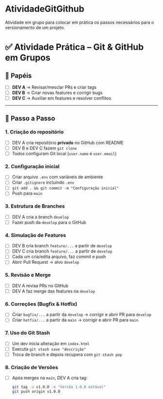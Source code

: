 # AtividadeGitGithub
Atividade em grupo para colocar em prática os passos necessários para o versionamento de um projeto.

# ✅ Atividade Prática – Git & GitHub em Grupos  

## 👥 Papéis
- [ ] **DEV A** → Revisar/mesclar PRs e criar tags  
- [ ] **DEV B** → Criar novas features e corrigir bugs  
- [ ] **DEV C** → Auxiliar em features e resolver conflitos  

---

## 📌 Passo a Passo

### 1. Criação do repositório
- [ ] DEV A cria repositório **privado** no GitHub com README  
- [ ] DEV B e DEV C fazem `git clone`  
- [ ] Todos configuram Git local (`user.name` e `user.email`)  

### 2. Configuração inicial
- [ ] Criar arquivo `.env` com variáveis de ambiente  
- [ ] Criar `.gitignore` incluindo `.env`  
- [ ] `git add . && git commit -m "Configuração inicial"`  
- [ ] Push para `main`  

### 3. Estrutura de Branches
- [ ] DEV A cria a branch `develop`  
- [ ] Fazer push da `develop` para o GitHub  

### 4. Simulação de Features
- [ ] DEV B cria branch `feature/...` a partir de `develop`  
- [ ] DEV C cria branch `feature/...` a partir de `develop`  
- [ ] Cada um cria/edita arquivo, faz commit e push  
- [ ] Abrir Pull Request → alvo `develop`  

### 5. Revisão e Merge
- [ ] DEV A revisa PRs no GitHub  
- [ ] DEV A faz merge das features na `develop`  

### 6. Correções (Bugfix & Hotfix)
- [ ] Criar `bugfix/...` a partir da `develop` → corrigir e abrir PR para `develop`  
- [ ] Criar `hotfix/...` a partir da `main` → corrigir e abrir PR para `main`  

### 7. Uso do Git Stash
- [ ] Um dev inicia alteração em `index.html`  
- [ ] Executa `git stash save "descrição"`  
- [ ] Troca de branch e depois recupera com `git stash pop`  

### 8. Criação de Versões
- [ ] Após merges na `main`, DEV A cria tag:  
  ```bash
  git tag -a v1.0.0 -m "Versão 1.0.0 estável"
  git push origin v1.0.0